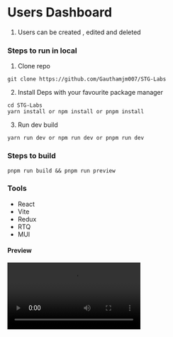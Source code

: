 # Users Dashboard

1. Users can be created , edited and deleted

### Steps to run in local

1. Clone repo

```
git clone https://github.com/Gauthamjm007/STG-Labs
```

2. Install Deps with your favourite package manager

```
cd STG-Labs
yarn install or npm install or pnpm install
```

3. Run dev build

```
yarn run dev or npm run dev or pnpm run dev
```

### Steps to build

```
pnpm run build && pnpm run preview
```

### Tools

- React
- Vite
- Redux
- RTQ
- MUI

#### Preview

![](preview.mov)
